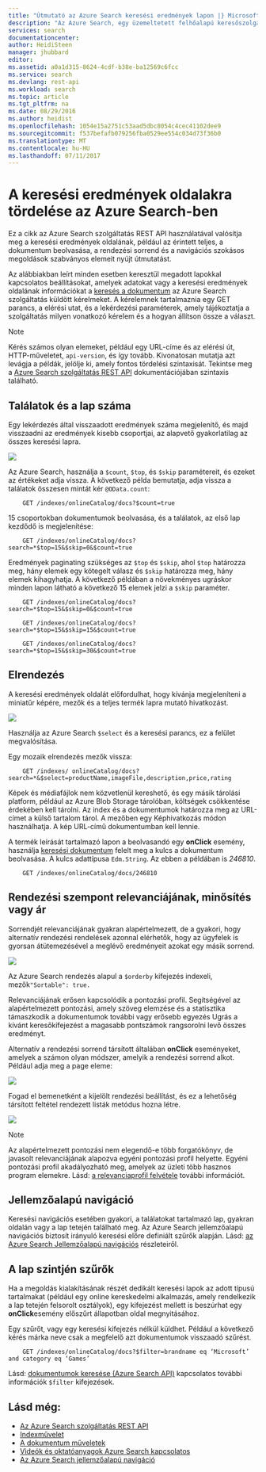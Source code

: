 ```yaml
---
title: "Útmutató az Azure Search keresési eredmények lapon |} Microsoft Docs"
description: "Az Azure Search, egy üzemeltetett felhőalapú keresőszolgáltatás, a Microsoft Azure tördelési."
services: search
documentationcenter: 
author: HeidiSteen
manager: jhubbard
editor: 
ms.assetid: a0a1d315-8624-4cdf-b38e-ba12569c6fcc
ms.service: search
ms.devlang: rest-api
ms.workload: search
ms.topic: article
ms.tgt_pltfrm: na
ms.date: 08/29/2016
ms.author: heidist
ms.openlocfilehash: 1054e15a2751c53aad5dbc8054c4cec41102dee9
ms.sourcegitcommit: f537befafb079256fba0529ee554c034d73f36b0
ms.translationtype: MT
ms.contentlocale: hu-HU
ms.lasthandoff: 07/11/2017
---
```

# <a name="how-to-page-search-results-in-azure-search"></a>A keresési eredmények oldalakra tördelése az Azure Search-ben
Ez a cikk az Azure Search szolgáltatás REST API használatával valósítja meg a keresési eredmények oldalának, például az érintett teljes, a dokumentum beolvasása, a rendezési sorrend és a navigációs szokásos megoldások szabványos elemeit nyújt útmutatást.

Az alábbiakban leírt minden esetben keresztül megadott lapokkal kapcsolatos beállításokat, amelyek adatokat vagy a keresési eredmények oldalának információkat a [keresés a dokumentum](http://msdn.microsoft.com/library/azure/dn798927.aspx) az Azure Search szolgáltatás küldött kérelmeket. A kérelemnek tartalmaznia egy GET parancs, a elérési utat, és a lekérdezési paraméterek, amely tájékoztatja a szolgáltatás milyen vonatkozó kérelem és a hogyan állítson össze a választ.

> [!NOTE]
> Kérés számos olyan elemeket, például egy URL-címe és az elérési út, HTTP-műveletet, `api-version`, és így tovább. Kivonatosan mutatja azt levágja a példák, jelölje ki, amely fontos tördelési szintaxisát. Tekintse meg a [Azure Search szolgáltatás REST API](http://msdn.microsoft.com/library/azure/dn798935.aspx) dokumentációjában szintaxis található.
> 
> 

## <a name="total-hits-and-page-counts"></a>Találatok és a lap száma
Egy lekérdezés által visszaadott eredmények száma megjelenítő, és majd visszaadni az eredmények kisebb csoportjai, az alapvető gyakorlatilag az összes keresési lapra.

![][1]

Az Azure Search, használja a `$count`, `$top`, és `$skip` paramétereit, és ezeket az értékeket adja vissza. A következő példa bemutatja, adja vissza a találatok összesen mintát kér `@OData.count`:

        GET /indexes/onlineCatalog/docs?$count=true

15 csoportokban dokumentumok beolvasása, és a találatok, az első lap kezdődő is megjelenítése:

        GET /indexes/onlineCatalog/docs?search=*$top=15&$skip=0&$count=true

Eredmények paginating szükséges az `$top` és `$skip`, ahol `$top` határozza meg, hány elemek egy kötegelt válasz és `$skip` határozza meg, hány elemek kihagyhatja. A következő példában a növekményes ugráskor minden lapon látható a következő 15 elemek jelzi a `$skip` paraméter.

        GET /indexes/onlineCatalog/docs?search=*$top=15&$skip=0&$count=true

        GET /indexes/onlineCatalog/docs?search=*$top=15&$skip=15&$count=true

        GET /indexes/onlineCatalog/docs?search=*$top=15&$skip=30&$count=true

## <a name="layout"></a>Elrendezés
A keresési eredmények oldalát előfordulhat, hogy kívánja megjeleníteni a miniatűr képére, mezők és a teljes termék lapra mutató hivatkozást.

 ![][2]

Használja az Azure Search `$select` és a keresési parancs, ez a felület megvalósítása.

Egy mozaik elrendezés mezők vissza:

        GET /indexes/ onlineCatalog/docs?search=*&$select=productName,imageFile,description,price,rating 

Képek és médiafájlok nem közvetlenül kereshető, és egy másik tárolási platform, például az Azure Blob Storage tárolóban, költségek csökkentése érdekében kell tárolni. Az index és a dokumentumok határozza meg az URL-címet a külső tartalom tárol. A mezőben egy Képhivatkozás módon használhatja. A kép URL-című dokumentumban kell lennie.

A termék leírását tartalmazó lapon a beolvasandó egy **onClick** esemény, használja [keresési dokumentum](http://msdn.microsoft.com/library/azure/dn798929.aspx) felelt meg a kulcs a dokumentum beolvasása. A kulcs adattípusa `Edm.String`. Az ebben a példában is *246810*. 

        GET /indexes/onlineCatalog/docs/246810

## <a name="sort-by-relevance-rating-or-price"></a>Rendezési szempont relevanciájának, minősítés vagy ár
Sorrendjét relevanciájának gyakran alapértelmezett, de a gyakori, hogy alternatív rendezési rendelések azonnal elérhetők, hogy az ügyfelek is gyorsan átütemezésével a meglévő eredményeit azokat egy másik sorrend.

 ![][3]

Az Azure Search rendezés alapul a `$orderby` kifejezés indexeli, mezők`"Sortable": true.`

Relevanciájának erősen kapcsolódik a pontozási profil. Segítségével az alapértelmezett pontozási, amely szöveg elemzése és a statisztika támaszkodik a dokumentumok további vagy erősebb egyezés Ugrás a kívánt keresőkifejezést a magasabb pontszámok rangsorolni levő összes eredményt.

Alternatív a rendezési sorrend társított általában **onClick** eseményeket, amelyek a számon olyan módszer, amelyik a rendezési sorrend alkot. Például adja meg a page eleme:

 ![][4]

Fogad el bemenetként a kijelölt rendezési beállítást, és ez a lehetőség társított feltétel rendezett listák metódus hozna létre.

 ![][5]

> [!NOTE]
> Az alapértelmezett pontozási nem elegendő-e több forgatókönyv, de javasolt relevanciájának alapozva egyéni pontozási profil helyette. Egyéni pontozási profil akadályozható meg, amelyek az üzleti több hasznos program elemekre. Lásd: [a relevanciaprofil felvétele](http://msdn.microsoft.com/library/azure/dn798928.aspx) további információt. 
> 
> 

## <a name="faceted-navigation"></a>Jellemzőalapú navigáció
Keresési navigációs esetében gyakori, a találatokat tartalmazó lap, gyakran oldalán vagy a lap tetején található meg. Az Azure Search jellemzőalapú navigációs biztosít irányuló keresési előre definiált szűrők alapján. Lásd: [az Azure Search Jellemzőalapú navigációs](search-faceted-navigation.md) részleteiről.

## <a name="filters-at-the-page-level"></a>A lap szintjén szűrők
Ha a megoldás kialakításának részét dedikált keresési lapok az adott típusú tartalmakat (például egy online kereskedelmi alkalmazás, amely rendelkezik a lap tetején felsorolt osztályok), egy kifejezést mellett is beszúrhat egy **onClick**esemény előszűrt állapotban oldal megnyitásához. 

Egy szűrőt, vagy egy keresési kifejezés nélkül küldhet. Például a következő kérés márka neve csak a megfelelő azt dokumentumok visszaadó szűrést.

        GET /indexes/onlineCatalog/docs?$filter=brandname eq ‘Microsoft’ and category eq ‘Games’

Lásd: [dokumentumok keresése (Azure Search API)](http://msdn.microsoft.com/library/azure/dn798927.aspx) kapcsolatos további információk `$filter` kifejezések.

## <a name="see-also"></a>Lásd még:
* [Az Azure Search szolgáltatás REST API](http://msdn.microsoft.com/library/azure/dn798935.aspx)
* [Indexművelet](http://msdn.microsoft.com/library/azure/dn798918.aspx)
* [A dokumentum műveletek](http://msdn.microsoft.com/library/azure/dn800962.aspx)
* [Videók és oktatóanyagok Azure Search kapcsolatos](search-video-demo-tutorial-list.md)
* [Az Azure Search jellemzőalapú navigáció](search-faceted-navigation.md)

<!--Image references-->
[1]: ./media/search-pagination-page-layout/Pages-1-Viewing1ofNResults.PNG
[2]: ./media/search-pagination-page-layout/Pages-2-Tiled.PNG
[3]: ./media/search-pagination-page-layout/Pages-3-SortBy.png
[4]: ./media/search-pagination-page-layout/Pages-4-SortbyRelevance.png
[5]: ./media/search-pagination-page-layout/Pages-5-BuildSort.png 
